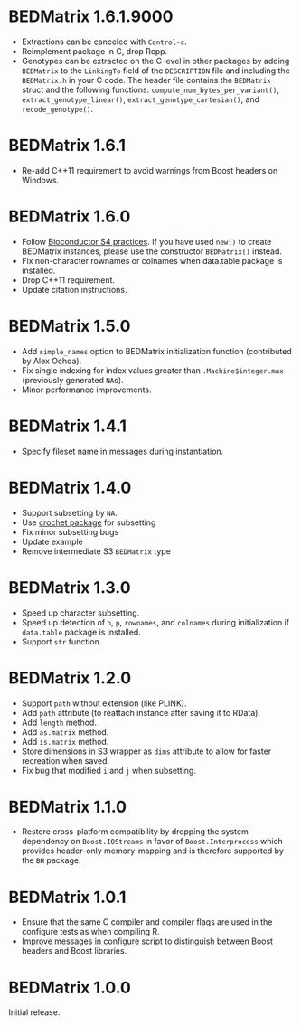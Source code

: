 # BEDMatrix 1.6.1.9000

- Extractions can be canceled with `Control-c`.
- Reimplement package in C, drop Rcpp.
- Genotypes can be extracted on the C level in other packages by adding
  `BEDMatrix` to the `LinkingTo` field of the `DESCRIPTION` file and including
  the `BEDMatrix.h` in your C code. The header file contains the `BEDMatrix`
  struct and the following functions: `compute_num_bytes_per_variant()`,
  `extract_genotype_linear()`, `extract_genotype_cartesian()`, and
  `recode_genotype()`.


# BEDMatrix 1.6.1

- Re-add C++11 requirement to avoid warnings from Boost headers on Windows.


# BEDMatrix 1.6.0

- Follow [Bioconductor S4 practices][2]. If you have used `new()` to create
  BEDMatrix instances, please use the constructor `BEDMatrix()` instead.
- Fix non-character rownames or colnames when data.table package is installed.
- Drop C++11 requirement.
- Update citation instructions.


# BEDMatrix 1.5.0

- Add `simple_names` option to BEDMatrix initialization function (contributed
  by Alex Ochoa).
- Fix single indexing for index values greater than `.Machine$integer.max`
  (previously generated `NA`s).
- Minor performance improvements.


# BEDMatrix 1.4.1

- Specify fileset name in messages during instantiation.


# BEDMatrix 1.4.0

- Support subsetting by `NA`.
- Use [crochet package][1] for subsetting
- Fix minor subsetting bugs
- Update example
- Remove intermediate S3 `BEDMatrix` type


# BEDMatrix 1.3.0

- Speed up character subsetting.
- Speed up detection of `n`, `p`, `rownames`, and `colnames` during
  initialization if `data.table` package is installed.
- Support `str` function.


# BEDMatrix 1.2.0

- Support `path` without extension (like PLINK).
- Add `path` attribute (to reattach instance after saving it to RData).
- Add `length` method.
- Add `as.matrix` method.
- Add `is.matrix` method.
- Store dimensions in S3 wrapper as `dims` attribute to allow for faster
  recreation when saved.
- Fix bug that modified `i` and `j` when subsetting.


# BEDMatrix 1.1.0

- Restore cross-platform compatibility by dropping the system dependency on
  `Boost.IOStreams` in favor of `Boost.Interprocess` which provides header-only
  memory-mapping and is therefore supported by the `BH` package.


# BEDMatrix 1.0.1

- Ensure that the same C compiler and compiler flags are used in the configure
  tests as when compiling R.
- Improve messages in configure script to distinguish between Boost headers and
  Boost libraries.


# BEDMatrix 1.0.0

Initial release.

[1]: https://CRAN.R-project.org/package=crochet
[2]: https://bioconductor.org/help/course-materials/2017/Zurich/S4-classes-and-methods.html

